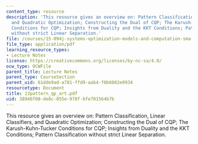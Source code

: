 ```yaml
---
content_type: resource
description: 'This resource gives an overview on: Pattern Classification, Linear Classifiers,
  and Quadratic Optimization; Constructing the Dual of CQP; The Karush-Kuhn-Tucker
  Conditions for CQP; Insights from Duality and the KKT Conditions; Pattern Classification
  without strict Linear Separation.'
file: /courses/15-094j-systems-optimization-models-and-computation-sma-5223-spring-2004/38946f08de8c055e978fbfe701564b7b_13pattern_qp_art.pdf
file_type: application/pdf
learning_resource_types:
- Lecture Notes
license: https://creativecommons.org/licenses/by-nc-sa/4.0/
ocw_type: OCWFile
parent_title: Lecture Notes
parent_type: CourseSection
parent_uid: 61dde9ad-a781-ffd9-aab4-f0b6082e0934
resourcetype: Document
title: 13pattern_qp_art.pdf
uid: 38946f08-de8c-055e-978f-bfe701564b7b
---
```

This resource gives an overview on: Pattern Classification, Linear Classifiers, and Quadratic Optimization; Constructing the Dual of CQP; The Karush-Kuhn-Tucker Conditions for CQP; Insights from Duality and the KKT Conditions; Pattern Classification without strict Linear Separation.